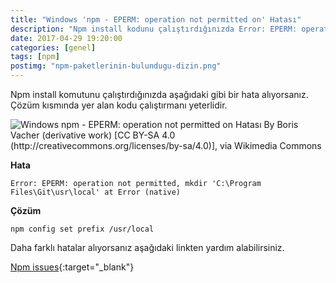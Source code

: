 ```yaml
---
title: "Windows 'npm - EPERM: operation not permitted on' Hatası"
description: "Npm install kodunu çalıştırdığınızda Error: EPERM: operation not permitted, mkdir 'C:\Program Files\Git\usr\local' at Error (native) şekilde hatanın çözümü.."
date: 2017-04-29 19:20:00
categories: [genel]
tags: [npm]
postimg: "npm-paketlerinin-bulundugu-dizin.png"
---
```


Npm install komutunu çalıştırdığınızda aşağıdaki gibi bir hata alıyorsanız. Çözüm kısmında yer alan kodu çalıştırmanı yeterlidir. 

![Windows npm - EPERM: operation not permitted on Hatası By Boris Vacher (derivative work) [CC BY-SA 4.0 (http://creativecommons.org/licenses/by-sa/4.0)], via Wikimedia Commons](https://ahmetcadirci.com.tr/images/npm-paketlerinin-bulundugu-dizin.png "Windows npm - EPERM: operation not permitted on Hatası")


**Hata**

```
Error: EPERM: operation not permitted, mkdir 'C:\Program Files\Git\usr\local' at Error (native)
```

**Çözüm**

```
npm config set prefix /usr/local
```

Daha farklı hatalar alıyorsanız aşağıdaki linkten yardım alabilirsiniz.


[Npm issues](https://github.com/npm/npm/issues){:target="_blank"}